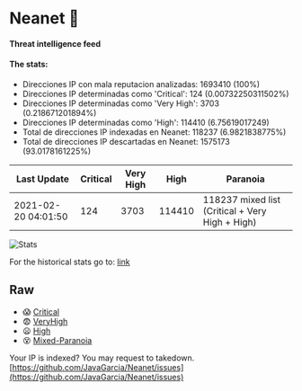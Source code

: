 # Neanet :hocho:
#### Threat intelligence feed
#### The stats:

- Direcciones IP con mala reputacion analizadas: 1693410 (100%)
- Direcciones IP determinadas como 'Critical':  124 (0.00732250311502%)
- Direcciones IP determinadas como 'Very High':  3703 (0.218671201894%)
- Direcciones IP determinadas como 'High':  114410 (6.75619017249)
- Total de direcciones IP indexadas en Neanet:  118237 (6.9821838775%)
- Total de direcciones IP descartadas en Neanet:  1575173 (93.0178161225%)

| Last Update | Critical | Very High | High | Paranoia |
| --- | --- | --- | --- | --- |
| 2021-02-20 04:01:50 | 124 | 3703 | 114410 | 118237 mixed list (Critical + Very High + High)|

![Stats](https://docs.google.com/spreadsheets/d/e/2PACX-1vSnaNMIXVabIpDJjufMlzH7poXnshF3mgd8Is1g9ytUEzVsP5my4Trn8f-xkoLLQ38xpL3HtmUexLo6/pubchart?oid=501124687&format=image)

For the historical stats go to: [link](/stats.csv)
## Raw
- :scream: [Critical](https://raw.githubusercontent.com/JavaGarcia/Neanet/master/blacklists/neanet_critical.txt)
- :fearful: [VeryHigh](https://raw.githubusercontent.com/JavaGarcia/Neanet/master/blacklists/neanet_veryHigh.txtt)
- :frowning: [High](https://raw.githubusercontent.com/JavaGarcia/Neanet/master/blacklists/neanet_high.txt)
- :dizzy_face: [Mixed-Paranoia](https://raw.githubusercontent.com/JavaGarcia/Neanet/master/blacklists/neanet_all.txt)


Your IP is indexed? You may request to takedown. [https://github.com/JavaGarcia/Neanet/issues](https://github.com/JavaGarcia/Neanet/issues)




































































































































































































































































































































































































































































































































































































































































































































































































































































































































































































































































































































































































































































































































































































































































































































































































































































































































































































































































































































































































































































































































































































































































































































































































































































































































































































































































































































































































































































































































































































































































































































































































































































































































































































































































































































































































































































































































































































































































































































































































































































































































































































































































































































































































































































































